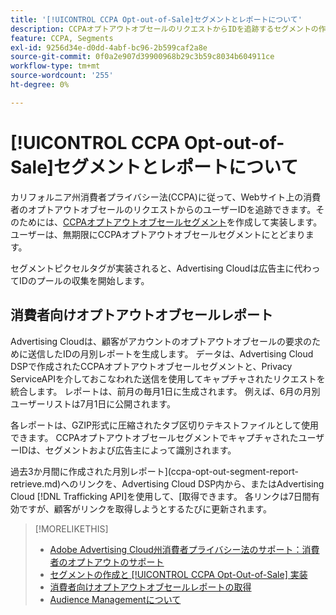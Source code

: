 ```yaml
---
title: '[!UICONTROL CCPA Opt-out-of-Sale]セグメントとレポートについて'
description: CCPAオプトアウトオブセールのリクエストからIDを追跡するセグメントの作成と、IDのレポートを取得する方法について説明します。
feature: CCPA, Segments
exl-id: 9256d34e-d0dd-4abf-bc96-2b599caf2a8e
source-git-commit: 0f0a2e907d39900968b29c3b59c8034b604911ce
workflow-type: tm+mt
source-wordcount: '255'
ht-degree: 0%

---
```


# [!UICONTROL CCPA Opt-out-of-Sale]セグメントとレポートについて

カリフォルニア州消費者プライバシー法(CCPA)に従って、Webサイト上の消費者のオプトアウトオブセールのリクエストからのユーザーIDを追跡できます。そのためには、[CCPAオプトアウトオブセールセグメント](ccpa-opt-out-segment-create.md)を作成して実装します。 ユーザーは、無期限にCCPAオプトアウトオブセールセグメントにとどまります。

セグメントピクセルタグが実装されると、Advertising Cloudは広告主に代わってIDのプールの収集を開始します。

## 消費者向けオプトアウトオブセールレポート

Advertising Cloudは、顧客がアカウントのオプトアウトオブセールの要求のために送信したIDの月別レポートを生成します。 データは、Advertising Cloud DSPで作成されたCCPAオプトアウトオブセールセグメントと、Privacy ServiceAPIを介しておこなわれた送信を使用してキャプチャされたリクエストを統合します。  レポートは、前月の毎月1日に生成されます。 例えば、6月の月別ユーザーリストは7月1日に公開されます。

各レポートは、GZIP形式に圧縮されたタブ区切りテキストファイルとして使用できます。 CCPAオプトアウトオブセールセグメントでキャプチャされたユーザーIDは、セグメントおよび広告主によって識別されます。

過去3か月間に作成された月別レポート](ccpa-opt-out-segment-report-retrieve.md)へのリンクを、Advertising Cloud DSP内から、またはAdvertising Cloud [!DNL Trafficking API]を使用して、[取得できます。 各リンクは7日間有効ですが、顧客がリンクを取得しようとするたびに更新されます。

>[!MORELIKETHIS]
>
>* [Adobe Advertising Cloud州消費者プライバシー法のサポート：消費者のオプトアウトのサポート](https://experienceleague.adobe.com/docs/advertising-cloud/privacy/ad-cloud-ccpa-opt-out-of-sale.html)
>* [セグメントの作成と [!UICONTROL CCPA Opt-Out-of-Sale] 実装](ccpa-opt-out-segment-create.md)
>* [消費者向けオプトアウトオブセールレポートの取得](ccpa-opt-out-segment-report-retrieve.md)
>* [Audience Managementについて](audience-about.md)

